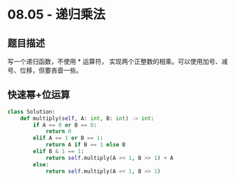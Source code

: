 # 08.05 - 递归乘法

## 题目描述
写一个递归函数，不使用 * 运算符， 实现两个正整数的相乘。可以使用加号、减号、位移，但要吝啬一些。


## 快速幂+位运算
```python
class Solution:
    def multiply(self, A: int, B: int) -> int:
        if A == 0 or B == 0:
            return 0
        elif A == 1 or B == 1:
            return A if B == 1 else B
        elif B & 1 == 1:
            return self.multiply(A << 1, B >> 1) + A
        else:
            return self.multiply(A << 1, B >> 1)
```

